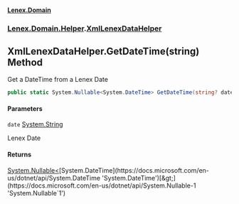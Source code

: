 #### [Lenex.Domain](index.md 'index')
### [Lenex.Domain.Helper](Lenex.Domain.Helper.md 'Lenex.Domain.Helper').[XmlLenexDataHelper](Lenex.Domain.Helper.XmlLenexDataHelper.md 'Lenex.Domain.Helper.XmlLenexDataHelper')

## XmlLenexDataHelper.GetDateTime(string) Method

Get a DateTime from a Lenex Date

```csharp
public static System.Nullable<System.DateTime> GetDateTime(string? date);
```
#### Parameters

<a name='Lenex.Domain.Helper.XmlLenexDataHelper.GetDateTime(string).date'></a>

`date` [System.String](https://docs.microsoft.com/en-us/dotnet/api/System.String 'System.String')

Lenex Date

#### Returns
[System.Nullable&lt;](https://docs.microsoft.com/en-us/dotnet/api/System.Nullable-1 'System.Nullable`1')[System.DateTime](https://docs.microsoft.com/en-us/dotnet/api/System.DateTime 'System.DateTime')[&gt;](https://docs.microsoft.com/en-us/dotnet/api/System.Nullable-1 'System.Nullable`1')